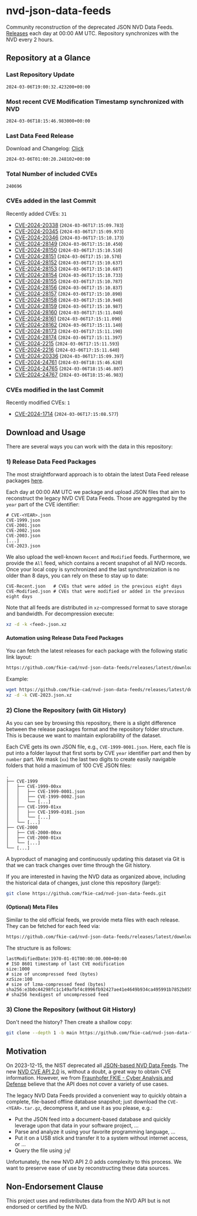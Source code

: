 # nvd-json-data-feeds

Community reconstruction of the deprecated JSON NVD Data Feeds. 
[Releases](https://github.com/fkie-cad/nvd-json-data-feeds/releases/latest) each day at 00:00 AM UTC.
Repository synchronizes with the NVD every 2 hours.

## Repository at a Glance

### Last Repository Update

```plain
2024-03-06T19:00:32.423200+00:00
```

### Most recent CVE Modification Timestamp synchronized with NVD

```plain
2024-03-06T18:15:46.983000+00:00
```

### Last Data Feed Release

Download and Changelog: [Click](https://github.com/fkie-cad/nvd-json-data-feeds/releases/latest)

```plain
2024-03-06T01:00:20.248102+00:00
```

### Total Number of included CVEs

```plain
240696
```

### CVEs added in the last Commit

Recently added CVEs: `31`

* [CVE-2024-20338](CVE-2024/CVE-2024-203xx/CVE-2024-20338.json) (`2024-03-06T17:15:09.783`)
* [CVE-2024-20345](CVE-2024/CVE-2024-203xx/CVE-2024-20345.json) (`2024-03-06T17:15:09.973`)
* [CVE-2024-20346](CVE-2024/CVE-2024-203xx/CVE-2024-20346.json) (`2024-03-06T17:15:10.173`)
* [CVE-2024-28149](CVE-2024/CVE-2024-281xx/CVE-2024-28149.json) (`2024-03-06T17:15:10.450`)
* [CVE-2024-28150](CVE-2024/CVE-2024-281xx/CVE-2024-28150.json) (`2024-03-06T17:15:10.510`)
* [CVE-2024-28151](CVE-2024/CVE-2024-281xx/CVE-2024-28151.json) (`2024-03-06T17:15:10.570`)
* [CVE-2024-28152](CVE-2024/CVE-2024-281xx/CVE-2024-28152.json) (`2024-03-06T17:15:10.637`)
* [CVE-2024-28153](CVE-2024/CVE-2024-281xx/CVE-2024-28153.json) (`2024-03-06T17:15:10.687`)
* [CVE-2024-28154](CVE-2024/CVE-2024-281xx/CVE-2024-28154.json) (`2024-03-06T17:15:10.733`)
* [CVE-2024-28155](CVE-2024/CVE-2024-281xx/CVE-2024-28155.json) (`2024-03-06T17:15:10.787`)
* [CVE-2024-28156](CVE-2024/CVE-2024-281xx/CVE-2024-28156.json) (`2024-03-06T17:15:10.837`)
* [CVE-2024-28157](CVE-2024/CVE-2024-281xx/CVE-2024-28157.json) (`2024-03-06T17:15:10.890`)
* [CVE-2024-28158](CVE-2024/CVE-2024-281xx/CVE-2024-28158.json) (`2024-03-06T17:15:10.940`)
* [CVE-2024-28159](CVE-2024/CVE-2024-281xx/CVE-2024-28159.json) (`2024-03-06T17:15:10.987`)
* [CVE-2024-28160](CVE-2024/CVE-2024-281xx/CVE-2024-28160.json) (`2024-03-06T17:15:11.040`)
* [CVE-2024-28161](CVE-2024/CVE-2024-281xx/CVE-2024-28161.json) (`2024-03-06T17:15:11.090`)
* [CVE-2024-28162](CVE-2024/CVE-2024-281xx/CVE-2024-28162.json) (`2024-03-06T17:15:11.140`)
* [CVE-2024-28173](CVE-2024/CVE-2024-281xx/CVE-2024-28173.json) (`2024-03-06T17:15:11.190`)
* [CVE-2024-28174](CVE-2024/CVE-2024-281xx/CVE-2024-28174.json) (`2024-03-06T17:15:11.397`)
* [CVE-2024-2215](CVE-2024/CVE-2024-22xx/CVE-2024-2215.json) (`2024-03-06T17:15:11.593`)
* [CVE-2024-2216](CVE-2024/CVE-2024-22xx/CVE-2024-2216.json) (`2024-03-06T17:15:11.640`)
* [CVE-2024-20336](CVE-2024/CVE-2024-203xx/CVE-2024-20336.json) (`2024-03-06T17:15:09.397`)
* [CVE-2024-24761](CVE-2024/CVE-2024-247xx/CVE-2024-24761.json) (`2024-03-06T18:15:46.620`)
* [CVE-2024-24765](CVE-2024/CVE-2024-247xx/CVE-2024-24765.json) (`2024-03-06T18:15:46.807`)
* [CVE-2024-24767](CVE-2024/CVE-2024-247xx/CVE-2024-24767.json) (`2024-03-06T18:15:46.983`)


### CVEs modified in the last Commit

Recently modified CVEs: `1`

* [CVE-2024-1714](CVE-2024/CVE-2024-17xx/CVE-2024-1714.json) (`2024-03-06T17:15:08.577`)


## Download and Usage

There are several ways you can work with the data in this repository:

### 1) Release Data Feed Packages

The most straightforward approach is to obtain the latest Data Feed release packages [here](https://github.com/fkie-cad/nvd-json-data-feeds/releases/latest).

Each day at 00:00 AM UTC we package and upload JSON files that aim to reconstruct the legacy NVD CVE Data Feeds.
Those are aggregated by the `year` part of the CVE identifier:

```
# CVE-<YEAR>.json
CVE-1999.json
CVE-2001.json
CVE-2002.json
CVE-2003.json
[...]
CVE-2023.json
```

We also upload the well-known `Recent` and `Modified` feeds.
Furthermore, we provide the `All` feed, which contains a recent snapshot of all NVD records.
Once your local copy is synchronized and the last synchronization is no older than 8 days, you can rely on these to stay up to date:

```plain
CVE-Recent.json   # CVEs that were added in the previous eight days
CVE-Modified.json # CVEs that were modified or added in the previous eight days
```

Note that all feeds are distributed in `xz`-compressed format to save storage and bandwidth.
For decompression execute:

```sh
xz -d -k <feed>.json.xz
```


#### Automation using Release Data Feed Packages

You can fetch the latest releases for each package with the following static link layout:

```sh
https://github.com/fkie-cad/nvd-json-data-feeds/releases/latest/download/CVE-<YEAR>.json.xz
```

Example:

```sh
wget https://github.com/fkie-cad/nvd-json-data-feeds/releases/latest/download/CVE-2023.json.xz
xz -d -k CVE-2023.json.xz
```



### 2) Clone the Repository (with Git History)

As you can see by browsing this repository, there is a slight difference between the release packages format and the repository folder structure.
This is because we want to maintain explorability of the dataset.

Each CVE gets its own JSON file, e.g., `CVE-1999-0001.json`.
Here, each file is put into a folder layout that first sorts by CVE `year` identifier part and then by `number` part.
We mask (`xx`) the last two digits to create easily navigable folders that hold a maximum of 100 CVE JSON files:

```plain
.
├── CVE-1999
│   ├── CVE-1999-00xx
│   │   ├── CVE-1999-0001.json
│   │   ├── CVE-1999-0002.json
│   │   └── [...]
│   ├── CVE-1999-01xx
│   │   ├── CVE-1999-0101.json
│   │   └── [...]
│   └── [...]
├── CVE-2000
│   ├── CVE-2000-00xx
│   ├── CVE-2000-01xx
│   └── [...]
└── [...]
```

A byproduct of managing and continuously updating this dataset via Git is that we can track changes over time through the Git history.

If you are interested in having the NVD data as organized above, including the historical data of changes, just clone this repository (large!):

```sh
git clone https://github.com/fkie-cad/nvd-json-data-feeds.git
```

#### (Optional) Meta Files

Similar to the old official feeds, we provide meta files with each release. They can be fetched for each feed via:

```sh
https://github.com/fkie-cad/nvd-json-data-feeds/releases/latest/download/CVE-<YEAR>.meta
```

The structure is as follows:

```plain
lastModifiedDate:1970-01-01T00:00:00.000+00:00                          # ISO 8601 timestamp of last CVE modification
size:1000                                                               # size of uncompressed feed (bytes)
xzSize:100                                                              # size of lzma-compressed feed (bytes)
sha256:e3b0c44298fc1c149afbf4c8996fb92427ae41e4649b934ca495991b7852b855 # sha256 hexdigest of uncompressed feed
```


### 3) Clone the Repository (without Git History)

Don't need the history? Then create a shallow copy:

```sh
git clone --depth 1 -b main https://github.com/fkie-cad/nvd-json-data-feeds.git
```

## Motivation

On 2023-12-15, the NIST deprecated all [JSON-based NVD Data Feeds](https://nvd.nist.gov/vuln/data-feeds#divRetirementBanner-1).
The new [NVD CVE API 2.0](https://nvd.nist.gov/developers/vulnerabilities) is, without a doubt, a great way to obtain CVE information.
However, we from [Fraunhofer FKIE - Cyber Analysis and Defense](https://www.fkie.fraunhofer.de/en/departments/cad.html) believe that the API does not cover a variety of use cases.

The legacy NVD Data Feeds provided a convenient way to quickly obtain a complete, file-based offline database snapshot; just download the `CVE-<YEAR>.tar.gz`, decompress it, and use it as you please, e.g.:

* Put the JSON feed into a document-based database and quickly leverage upon that data in your software project, ...
* Parse and analyze it using your favorite programming language, ...
* Put it on a USB stick and transfer it to a system without internet access, or ...
* Query the file using `jq`!

Unfortunately, the new NVD API 2.0 adds complexity to this process.
We want to preserve ease of use by reconstructing these data sources.

## Non-Endorsement Clause

This project uses and redistributes data from the NVD API but is not endorsed or certified by the NVD.
